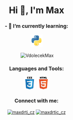 <h1 align="center">Hi 👋, I'm Max</h1>
<h3 align="center">- 🌱 I’m currently learning:</h3>
  <p align="center">
    <img src="https://raw.githubusercontent.com/devicons/devicon/master/icons/python/python-original.svg" alt="python" width="40" height="40">
  </p>

<p align="center">&nbsp;<img align="center" src="https://github-readme-stats.vercel.app/api?username=VdolecekMax&show_icons=true&theme=dark&locale=en" alt="VdolecekMax" /></p>

<h3 align="center">Languages and Tools:</h3>
<p align="center"> 
  <img src="https://raw.githubusercontent.com/devicons/devicon/master/icons/css3/css3-original-wordmark.svg" alt="css3" width="40" height="40"/> 
  <img src="https://raw.githubusercontent.com/devicons/devicon/master/icons/html5/html5-original-wordmark.svg" alt="html5" width="40" height="40"/>
</p>

<h3 align="center">Connect with me:</h3>
<p align="center">
<a href="https://www.youtube.com/@MaxVdolecek" target="blank"><img align="center" src="https://raw.githubusercontent.com/rahuldkjain/github-profile-readme-  
  generator/master/src/images/icons/Social/youtube.svg" alt="maxdrti_cz" height="30" width="40" /></a>
<a href="https://discord.gg/maxdrtic_cz" target="blank"><img align="center" src="https://raw.githubusercontent.com/rahuldkjain/github-profile-readme-generator/master/src/images/icons/Social/discord.svg" 
  alt="maxdrtic_cz" height="30" width="40" /></a>
</p>

